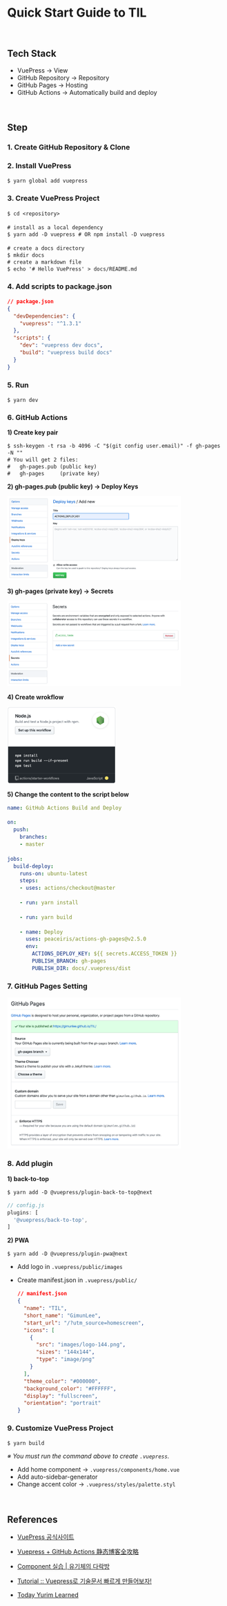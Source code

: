 # Quick Start Guide to TIL

<AssembledByGimunLee/>

<br/>

## Tech Stack

- VuePress → View
- GitHub Repository → Repository
- GitHub Pages → Hosting
- GitHub Actions → Automatically build and deploy

<br/>

## Step

### 1. Create GitHub Repository & Clone

### 2. Install VuePress

```shell
$ yarn global add vuepress
```

### 3.  Create VuePress Project

```shell
$ cd <repository>

# install as a local dependency
$ yarn add -D vuepress # OR npm install -D vuepress

# create a docs directory
$ mkdir docs
# create a markdown file
$ echo '# Hello VuePress' > docs/README.md
```

### 4. Add scripts to package.json

```json
// package.json
{
  "devDependencies": {
    "vuepress": "^1.3.1"
  },
  "scripts": {
    "dev": "vuepress dev docs",
    "build": "vuepress build docs"
  }
}
```

### 5. Run

```shell
$ yarn dev
```

### 6. GitHub Actions

**1) Create key pair**

```shell
$ ssh-keygen -t rsa -b 4096 -C "$(git config user.email)" -f gh-pages -N ""
# You will get 2 files:
#   gh-pages.pub (public key)
#   gh-pages     (private key)
```

**2) gh-pages.pub (public key) → Deploy Keys**

<img src="./resources/quickstart-guide to-til-002.png" width="80%">

**3) gh-pages (private key) → Secrets**

<img src="./resources/quickstart-guide to-til-003.png"  width="80%">

**4) Create wrokflow**

<img src="./resources/quickstart-guide to-til-001.png"  width="50%">

**5) Change the content to the script below**

```yml
name: GitHub Actions Build and Deploy 

on:
  push:
    branches:
    - master

jobs:
  build-deploy:
    runs-on: ubuntu-latest
    steps:
    - uses: actions/checkout@master
      
    - run: yarn install
      
    - run: yarn build
      
    - name: Deploy
      uses: peaceiris/actions-gh-pages@v2.5.0
      env:
        ACTIONS_DEPLOY_KEY: ${{ secrets.ACCESS_TOKEN }}
        PUBLISH_BRANCH: gh-pages
        PUBLISH_DIR: docs/.vuepress/dist
```

### 7. GitHub Pages Setting

<img src="./resources/quickstart-guide to-til-004.png"  width="80%">

### 8. Add plugin

**1) back-to-top**

```shell
$ yarn add -D @vuepress/plugin-back-to-top@next
```

```js
// config.js
plugins: [
  '@vuepress/back-to-top',
]
```

**2) PWA**

```shell
$ yarn add -D @vuepress/plugin-pwa@next
```

- Add logo in `.vuepress/public/images` 

- Create manifest.json in `.vuepress/public/`

  ```json
  // manifest.json
  {
    "name": "TIL",
    "short_name": "GimunLee",
    "start_url": "/?utm_source=homescreen",
    "icons": [
      {
        "src": "images/logo-144.png",
        "sizes": "144x144",
        "type": "image/png"
      }
    ],
    "theme_color": "#000000",
    "background_color": "#FFFFFF",
    "display": "fullscreen",
    "orientation": "portrait"
  }
  
  ```

### 9. Customize VuePress Project

```shell
$ yarn build
```

*※ You must run the command above to create `.vuepress`.*

- Add home component → `.vuepress/components/home.vue`
- Add auto-sidebar-generator
- Change accent color → `.vuepress/styles/palette.styl`

<br/>

## References

- [VuePress 공식사이트](https://vuepress.vuejs.org/)
- [Vuepress + GitHub Actions 静态博客全攻略](https://zhuanlan.zhihu.com/p/93030651)
- [Component 실습 | 유기체의 다락방](https://62che.com/blog/vuepress/Component-%EC%8B%A4%EC%8A%B5.html#%EC%BB%B4%ED%8F%AC%EB%84%8C%ED%8A%B8-%EC%83%9D%EC%84%B1)
- [Tutorial :: Vuepress로 기술문서 빠르게 만들어보자!](https://limdongjin.github.io/vuejs/vuepress/)

- [Today Yurim Learned](http://milooy.github.io/TIL/)

